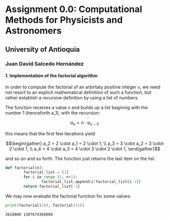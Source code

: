 # Assignment 0.0: Computational Methods for Physicists and Astronomers 
## University of Antioquia
### Juan David Salcedo Hernández

#### 1. Implementation of the factorial algorithm
In order to compute the factorial of an arbirtaty positive integer `n`, we need not resort to an explicit mathematical definition of such a function, but rather establish a recursive definition by using a list of numbers.

The function receives a value x and builds up a list beginnig with the number 1 (henceforth a_1), with the recursion:
```math
a_n = n \cdot a_{n-1};
```
this means that the first few iterations yield
```math
\begin{gather}
a_2 = 2 \cdot a_1 = 2 \cdot 1, \\
a_3 = 3 \cdot a_2 = 3 \cdot 2 \cdot 1, \\
a_4 = 4 \cdot a_3 = 4 \cdot 3 \cdot 2 \cdot 1,
\end{gather}
```
and so on and so forth. The function just returns the last item on the list.
<!-- name: factorial -->
```python
def factorial(n):
        factorial_list = [1]
        for i in range (1, n+1):
                factorial_list.append(i*factorial_list[i-1])
        return factorial_list[-1]
```
We may now evaluate the factorial function for some values:
<!-- target: output1, require: factorial -->
```python
print(factorial(10), factorial(15))
```
<!-- name: output1 -->
```
3628800 1307674368000
```

